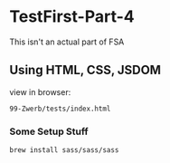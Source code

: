 # TestFirst-Part-4

This isn't an actual part of FSA

## Using HTML, CSS, JSDOM


view in browser: 
```
99-Zwerb/tests/index.html
```

### Some Setup Stuff

```
brew install sass/sass/sass
```